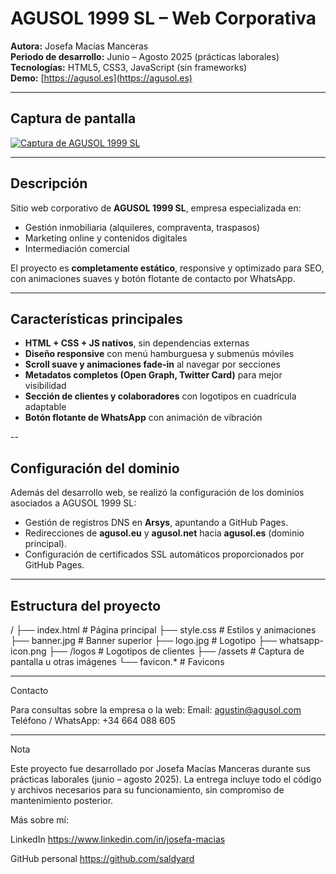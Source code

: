# AGUSOL 1999 SL – Web Corporativa

**Autora:** Josefa Macías Manceras  
**Periodo de desarrollo:** Junio – Agosto 2025 (prácticas laborales)  
**Tecnologías:** HTML5, CSS3, JavaScript (sin frameworks)  
**Demo:** [https://agusol.es](https://agusol.es)

---

## Captura de pantalla

[![Captura de AGUSOL 1999 SL](screenshot.png)](https://agusol.es)

---

## Descripción

Sitio web corporativo de **AGUSOL 1999 SL**, empresa especializada en:  
- Gestión inmobiliaria (alquileres, compraventa, traspasos)  
- Marketing online y contenidos digitales  
- Intermediación comercial  

El proyecto es **completamente estático**, responsive y optimizado para SEO, con animaciones suaves y botón flotante de contacto por WhatsApp.

---

## Características principales

- **HTML + CSS + JS nativos**, sin dependencias externas  
- **Diseño responsive** con menú hamburguesa y submenús móviles  
- **Scroll suave y animaciones fade-in** al navegar por secciones  
- **Metadatos completos (Open Graph, Twitter Card)** para mejor visibilidad  
- **Sección de clientes y colaboradores** con logotipos en cuadrícula adaptable  
- **Botón flotante de WhatsApp** con animación de vibración  

--

## Configuración del dominio

Además del desarrollo web, se realizó la configuración de los dominios asociados a AGUSOL 1999 SL:

- Gestión de registros DNS en **Arsys**, apuntando a GitHub Pages.  
- Redirecciones de **agusol.eu** y **agusol.net** hacia **agusol.es** (dominio principal).  
- Configuración de certificados SSL automáticos proporcionados por GitHub Pages.

---

## Estructura del proyecto

/ ├── index.html       # Página principal 
├── style.css        # Estilos y animaciones 
├── banner.jpg       # Banner superior 
├── logo.jpg         # Logotipo 
├── whatsapp-icon.png 
├── /logos           # Logotipos de clientes 
├── /assets          # Captura de pantalla u otras imágenes └── favicon.*        # Favicons

---

Contacto

Para consultas sobre la empresa o la web:
Email: agustin@agusol.com
Teléfono / WhatsApp: +34 664 088 605


---

Nota

Este proyecto fue desarrollado por Josefa Macías Manceras durante sus prácticas laborales (junio – agosto 2025).
La entrega incluye todo el código y archivos necesarios para su funcionamiento, sin compromiso de mantenimiento posterior.

Más sobre mí:

LinkedIn
https://www.linkedin.com/in/josefa-macias

GitHub personal
https://github.com/saldyard
